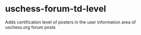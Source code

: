 # uschess-forum-td-level
Adds certification level of posters in the user information area of uschess.org forum posts
